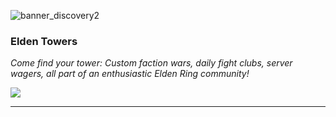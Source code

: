 ![banner_discovery2](https://github.com/eldentowers/.github/assets/38340485/7b62bf6a-1590-4e9b-bb2e-015afc9ee693)

  ### Elden Towers
  
  *Come find your tower: Custom faction wars, daily fight clubs, server wagers, all part of an enthusiastic Elden Ring community!*
  
  [![](https://dcbadge.limes.pink/api/server/https://discord.gg/towers)](https://discord.gg/towers)
  <hr>


